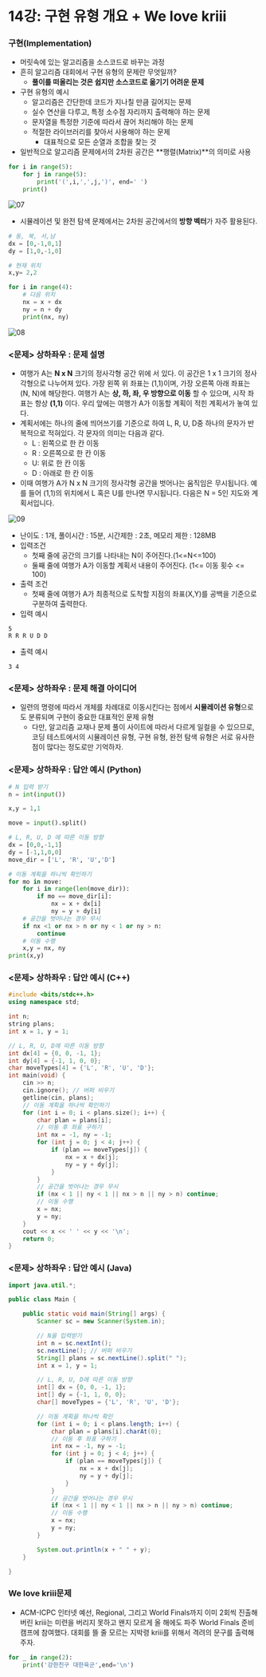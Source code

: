 # 14강: 구현 유형 개요 + We love kriii

### 구현(Implementation)

- 머릿속에 있는 알고리즘을 소스코드로 바꾸는 과정
- 흔히 알고리즘 대회에서 구현 유형의 문제란 무엇일까?
  - **풀이를 떠올리는 것은 쉽지만 소스코드로 옮기기 어려운 문제**
- 구현 유형의 예시
  - 알고리즘은 간단한데 코드가 지나칠 만큼 길어지는 문제
  - 실수 연산을 다루고, 특정 소수점 자리까지 출력해야 하는 문제
  - 문자열을 특정한 기준에 따라서 끊어 처리해야 하는 문제
  - 적절한 라이브러리를 찾아서 사용해야 하는 문제
    - 대표적으로 모든 순열과 조합을 찾는 것
- 일반적으로 알고리즘 문제에서의 2차원 공간은 **행렬(Matrix)**의 의미로 사용

```python
for i in range(5):
	for j in range(5):
        print('(',i,',',j,')', end=' ')
    print()
```

![07](./img/07.jpg)

- 시뮬레이션 및 완전 탐색 문제에서는 2차원 공간에서의 **방향 벡터**가 자주 활용된다.

```python
# 동, 북, 서,남
dx = [0,-1,0,1]
dy = [1,0,-1,0]

# 현재 위치
x,y= 2,2

for i in range(4):
	# 다음 위치
	nx = x + dx
	ny = n + dy
	print(nx, ny)
```

![08](./img/08.jpg)

### <문제> 상하좌우 : 문제 설명

- 여행가 A는 **N x N** 크기의 정사각형 공간 위에 서 있다. 이 공간은 1 x 1 크기의 정사각형으로 나누어져 있다. 가장 왼쪽 위 좌표는 (1,1)이며, 가장 오른쪽 아래 좌표는 (N, N)에 해당한다. 여행가 A는 **상, 하, 좌, 우 방향으로 이동** 할 수 있으며, 시작 좌표는 항상 **(1,1)** 이다. 우리 앞에는 여행가 A가 이동할 계획이 적힌 계획서가 놓여 있다.
- 계획서에는 하나의 줄에 띄어쓰기를 기준으로 하여 L, R, U, D중 하나의 문자가 반복적으로 적혀있다. 각 문자의 의미는 다음과 같다.
  - L : 왼쪽으로 한 칸 이동
  - R : 오른쪽으로 한 칸 이동
  - U: 위로 한 칸 이동
  - D : 아래로 한 칸 이동
- 이때 여행가 A가 N x N 크기의 정사각형 공간을 벗어나는 움직임은 무시됩니다. 예를 들어 (1,1)의 위치에서 L 혹은 U를 만나면 무시됩니다. 다음은 N = 5인 지도와 계획서입니다.

![09](./img/09.jpg)

- 난이도 : 1개, 풀이시간 : 15분, 시간제한 : 2초, 메모리 제한 : 128MB
- 입력조건 
  - 첫째 줄에 공간의 크기를 나타내는 N이 주어진다.(1<=N<=100)
  - 둘째 줄에 여행가 A가 이동할 계획서 내용이 주어진다. (1<= 이동 횟수 <= 100)
- 출력 조건
  - 첫째 줄에 여행가 A가 최종적으로 도착할 지점의 좌표(X,Y)를 공백을 기준으로 구분하여 출력한다.
- 입력 예시

```\
5
R R R U D D 
```

- 출력 예시

```
3 4
```

### <문제> 상하좌우 : 문제 해결 아이디어

- 일련의 명령에 따라서 개체를 차례대로 이동시킨다는 점에서 **시뮬레이션 유형**으로도 분류되며 구현이 중요한 대표적인 문제 유형
  - 다만, 알고리즘 교재나 문제 풀이 사이트에 따라서 다르게 일컬을 수 있으므로, 코딩 테스트에서의 시뮬레이션 유형, 구현 유형, 완전 탐색 유형은 서로 유사한 점이 많다는 정도로만 기억하자.

### <문제> 상하좌우 : 답안 예시 (Python)

```python
# N 입력 받기
n = int(input())

x,y = 1,1

move = input().split()

# L, R, U, D 에 따른 이동 방향
dx = [0,0,-1,1]
dy = [-1,1,0,0]
move_dir = ['L', 'R', 'U','D']

# 이동 계획을 하니씩 확인하기
for mo in move:
    for i in range(len(move_dir)):
        if mo == move_dir[i]:
            nx = x + dx[i]
            ny = y + dy[i]
    # 공간을 벗어나는 경우 무시
    if nx <1 or nx > n or ny < 1 or ny > n:
        continue
	# 이동 수행
    x,y = nx, ny
print(x,y)
```

### <문제> 상하좌우 : 답안 예시 (C++)

```c++
#include <bits/stdc++.h>
using namespace std;

int n;
string plans;
int x = 1, y = 1;

// L, R, U, D에 따른 이동 방향
int dx[4] = {0, 0, -1, 1};
int dy[4] = {-1, 1, 0, 0};
char moveTypes[4] = {'L', 'R', 'U', 'D'};
int main(void) {
    cin >> n;
    cin.ignore(); // 버퍼 비우기
    getline(cin, plans);
    // 이동 계획을 하나씩 확인하기
    for (int i = 0; i < plans.size(); i++) {
        char plan = plans[i];
        // 이동 후 좌표 구하기
        int nx = -1, ny = -1;
        for (int j = 0; j < 4; j++) {
            if (plan == moveTypes[j]) {
                nx = x + dx[j];
                ny = y + dy[j];
            }
        }
        // 공간을 벗어나는 경우 무시
        if (nx < 1 || ny < 1 || nx > n || ny > n) continue;
        // 이동 수행
        x = nx;
        y = ny;
    }
    cout << x << ' ' << y << '\n';
    return 0;
}
```

### <문제> 상하좌우 : 답안 예시 (Java)

```java
import java.util.*;

public class Main {

    public static void main(String[] args) {
        Scanner sc = new Scanner(System.in);

        // N을 입력받기
        int n = sc.nextInt();
        sc.nextLine(); // 버퍼 비우기
        String[] plans = sc.nextLine().split(" ");
        int x = 1, y = 1;

        // L, R, U, D에 따른 이동 방향 
        int[] dx = {0, 0, -1, 1};
        int[] dy = {-1, 1, 0, 0};
        char[] moveTypes = {'L', 'R', 'U', 'D'};

        // 이동 계획을 하나씩 확인
        for (int i = 0; i < plans.length; i++) {
            char plan = plans[i].charAt(0);
            // 이동 후 좌표 구하기 
            int nx = -1, ny = -1;
            for (int j = 0; j < 4; j++) {
                if (plan == moveTypes[j]) {
                    nx = x + dx[j];
                    ny = y + dy[j];
                }
            }
            // 공간을 벗어나는 경우 무시 
            if (nx < 1 || ny < 1 || nx > n || ny > n) continue;
            // 이동 수행 
            x = nx;
            y = ny;
        }

        System.out.println(x + " " + y);
    }

}
```

### We love kriii문제

- ACM-ICPC 인터넷 예선, Regional, 그리고 World Finals까지 이미 2회씩 진출해버린 kriii는 미련을 버리지 못하고 왠지 모르게 올 해에도 파주 World Finals 준비 캠프에 참여했다. 대회를 뜰 줄 모르는 지박령 kriii를 위해서 격려의 문구를 출력해주자.

```python
for _ in range(2):
    print('강한친구 대한육군',end='\n')
```

